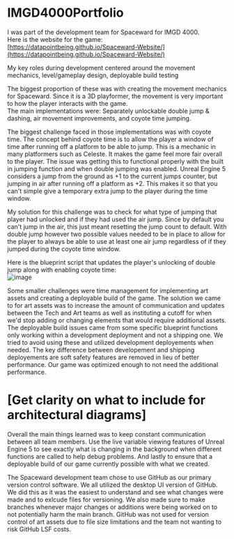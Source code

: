 # IMGD4000Portfolio

I was part of the development team for Spaceward for IMGD 4000.  
Here is the website for the game: [https://datapointbeing.github.io/Spaceward-Website/](https://datapointbeing.github.io/Spaceward-Website/)  

My key roles during development centered around the movement mechanics, level/gameplay design, deployable build testing  

The biggest proportion of these was with creating the movement mechanics for Spaceward. Since it is a 3D playformer, the movement is very important to how the player interacts with the game.  
The main implementations were: Separately unlockable double jump & dashing, air movement improvements, and coyote time jumping.  

The biggest challenge faced in those implementations was with coyote time. The concept behind coyote time is to allow the player a window of time after running off a platform to be able to jump. This is a mechanic in many platformers such as Celeste. It makes the game feel more fair overall to the player. The issue was getting this to functional properly with the built in jumping function and when double jumping was enabled. Unreal Engine 5 considers a jump from the ground as +1 to the current jumps counter, but jumping in air after running off a platform as +2. This makes it so that you can't simple give a temporary extra jump to the player during the time window.  

My solution for this challenge was to check for what type of jumping that player had unlocked and if they had used the air jump. Since by default you can't jump in the air, this just meant resetting the jump count to default. With double jump however two possible values needed to be in place to allow for the player to always be able to use at least one air jump regardless of if they jumped during the coyote time window.  

Here is the blueprint script that updates the player's unlocking of double jump along with enabling coyote time:  
![image](https://github.com/Michaellsterk/IMGD4000Portfolio/assets/34323970/46417a20-07a9-49ca-b731-250ded5280c4)

Some smaller challenges were time management for implementing art assets and creating a deployable build of the game. The solution we came to for art assets was to increase the amount of communication and updates between the Tech and Art teams as well as instituting a cutoff for when we'd stop adding or changing elements that would require additional assets. The deployable build issues came from some specific blueprint functions only working within a development deployment and not a shipping one. We tried to avoid using these and utilized development deployements when needed. The key difference between developement and shipping deployements are soft safety features are removed in lieu of better performance. Our game was optimized enough to not need the additional performance.  

# [Get clarity on what to include for architectural diagrams]

Overall the main things learned was to keep constant communication between all team members. Use the live variable viewing features of Unreal Engine 5 to see exactly what is changing in the background when different functions are called to help debug problems. And lastly to ensure that a deployable build of our game currently possible with what we created.  

The Spaceward development team chose to use GitHub as our primary version control software. We all utilized the desktop UI version of GitHub. We did this as it was the easiest to understand and see what changes were made and to exlcude files for versioning. We also made sure to make branches whenever major changes or additions were being worked on to not potentially harm the main branch. GitHub was not used for version control of art assets due to file size limitations and the team not wanting to risk GitHub LSF costs.  
